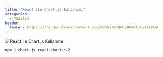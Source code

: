 ```yaml
---
title: "React ile Chart.js Kullanımı"
categories:
  - Yazılım
header:
  teaser: https://lh3.googleusercontent.com/W3zBiYKVQGDy9HoC4bxw1SZZtnEC3sSwzBvbyJV5KvtuWS2N8x2As_U-xsXxEqj9vm9Tldq5ihVdMaWko580IEe1PmFkjmSl8GNBHwnqQOPJ4wfnV2DRBQFKog71GS_g-47wqoM0
---
```

![React ile Chart.js Kullanımı](https://lh3.googleusercontent.com/W3zBiYKVQGDy9HoC4bxw1SZZtnEC3sSwzBvbyJV5KvtuWS2N8x2As_U-xsXxEqj9vm9Tldq5ihVdMaWko580IEe1PmFkjmSl8GNBHwnqQOPJ4wfnV2DRBQFKog71GS_g-47wqoM0)

```
npm i chart.js react-chartjs-2
```
